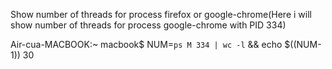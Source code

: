 Show number of threads for process firefox or google-chrome(Here i will show number of threads for process google-chrome with PID 334)

Air-cua-MACBOOK:~ macbook$ NUM=`ps M 334 | wc -l` && echo $((NUM-1))
30